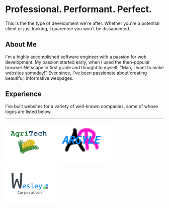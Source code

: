 # Professional. Performant. Perfect.
This is the the type of development we're after. Whether you're a potential client or just looking, I guarentee you won't be dissapointed.

## About Me
I'm a highly accomplished software engineer with a passion for web development. My passion started early, when I used the then-popular browser Netscape in first grade and thought to myself, "Man, I want to make websites someday!" Ever since, I've been passionate about creating beautiful, informative webpages.

## Experience
I've built websites for a variety of well-known companies, some of whose logos are listed below.

----
<img src="assets/logo-3.png" height="33%" width="33%" >
<img src="assets/logo-1.png" height="33%" width="33%" >
<img src="assets/logo-2.png" height="33%" width="33%" >


